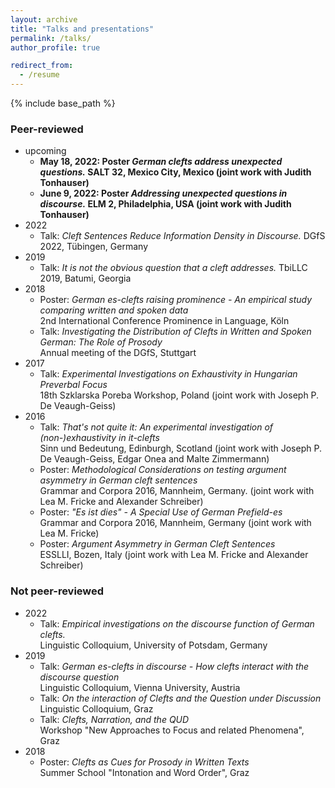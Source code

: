 ```yaml
---
layout: archive
title: "Talks and presentations"
permalink: /talks/
author_profile: true

redirect_from:
  - /resume
---
```


{% include base_path %}

### Peer-reviewed
* upcoming
	* <b>May 18, 2022: Poster *German clefts address unexpected questions.* SALT 32, Mexico City, Mexico (joint work with Judith Tonhauser) </b>
	* <b>June 9, 2022: Poster *Addressing unexpected questions in discourse.* ELM 2, Philadelphia, USA (joint work with Judith Tonhauser)</b>
* 2022  
	* Talk: *Cleft Sentences Reduce Information Density in Discourse.* DGfS 2022, Tübingen, Germany
* 2019
	* Talk: *It is not the obvious question that a cleft addresses.* TbiLLC 2019, Batumi, Georgia
* 2018
	* Poster: *German es-clefts raising prominence - An empirical study comparing written and spoken data*  
	2nd International Conference Prominence in Language, Köln
	* Talk: *Investigating the Distribution of Clefts in Written and Spoken German: The Role of Prosody*  
	Annual meeting of the DGfS, Stuttgart
* 2017
	* Talk: *Experimental Investigations on Exhaustivity in Hungarian Preverbal Focus*  
	18th Szklarska Poreba Workshop, Poland (joint work with Joseph P. De Veaugh-Geiss)
* 2016
	* Talk: *That's not quite it: An experimental investigation of (non-)exhaustivity in it-clefts*   
Sinn und Bedeutung, Edinburgh, Scotland (joint work with Joseph P. De Veaugh-Geiss,
Edgar Onea and Malte Zimmermann)
	* Poster: *Methodological Considerations on testing argument asymmetry in German cleft sentences*  
Grammar and Corpora 2016, Mannheim, Germany. (joint work with Lea M. Fricke and Alexander Schreiber)
	* Poster: *"Es ist dies" - A Special Use of German Prefield-es*  
	Grammar and Corpora 2016, Mannheim, Germany (joint work with Lea M. Fricke)
	* Poster: *Argument Asymmetry in German Cleft Sentences*  
	ESSLLI, Bozen, Italy (joint work with Lea M. Fricke and Alexander Schreiber)

### Not peer-reviewed
* 2022 
	* Talk: *Empirical investigations on the discourse function of German clefts.*  
	Linguistic Colloquium, University of Potsdam, Germany
* 2019 
	* Talk: *German es-clefts in discourse - How clefts interact with the discourse question*  
	Linguistic Colloquium, Vienna University, Austria
	* Talk: *On the interaction of Clefts and the Question under Discussion*  
	Linguistic Colloquium, Graz
	* Talk: *Clefts, Narration, and the QUD*  
	Workshop "New Approaches to Focus and related Phenomena", Graz
* 2018
	* Poster: *Clefts as Cues for Prosody in Written Texts*  
	Summer School "Intonation and Word Order", Graz

